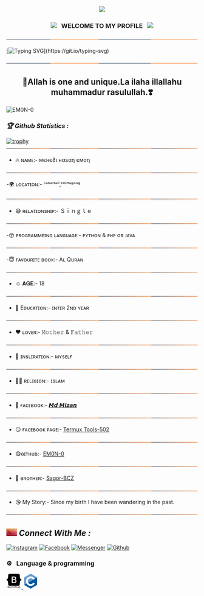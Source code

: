 <p align="center"><img src="https://img.shields.io/badge/MADE%20IN BANGLADESHI-SPAMMAR AND PROGRAMMER-green?colorA=%23ff0000&colorB=%23017e40&style=flat-square">

<h3 align="center">
  <img src="https://emoji.discord.st/emojis/768b108d-274f-4f44-a634-8477b16efce7.gif" width="25">
  &nbsp; WELCOME TO MY PROFILE &nbsp;
  <img src="https://emoji.discord.st/emojis/768b108d-274f-4f44-a634-8477b16efce7.gif" width="25">
</h3>

<img align="center" alt="line" src="https://github.com/DalpatRathore/dalpatrathore/blob/main/assets/images/line-1.svg">

[![Typing SVG](https://readme-typing-svg.herokuapp.com?color=%23F70B10&size=27&lines=Assalamu+Alaikum;+I+am+Mehedi+Hasan+Emon;+My+Dream+Is;+I+Will+Be+A+Great+Programmer;+One+Day+Inshallah;)](https://git.io/typing-svg)

</p>

<img align="center" alt="line" src="https://github.com/DalpatRathore/dalpatrathore/blob/main/assets/images/line-1.svg">

<h2 align="center">🤲Allah is one and unique.La ilaha illallahu muhammadur rasulullah.❣️</h2>

<p align="EM0N-0"> <img src="https://komarev.com/ghpvc/?username=EM0N-0-1&label=Profile%20views&color=eb4d3d&style=flat-square" alt="EM0N-0" /> </p>
</i></b></h3>

<h3><b><i>🏆 Github Statistics :</i></b></h3>
<a href="https://github.com/EM0N-0"><img title="trophy" src="https://github-profile-trophy.vercel.app/?username=EM0N-0&theme=monokai"></a>


<img align="center" alt="line" src="https://github.com/DalpatRathore/dalpatrathore/blob/main/assets/images/line-2.svg">

- 🔥 ɴᴀᴍᴇ:- мєнє∂ι нαѕαη ємση

<img align="center" alt="line" src="https://github.com/DalpatRathore/dalpatrathore/blob/main/assets/images/line-2.svg">

-🌍 ʟᴏᴄᴀᴛɪᴏɴ:- ᴾᵃʰᵃʳᵗᵃˡⁱ,ᶜʰⁱᵗᵗᵃᵍᵒⁿᵍ

<img align="center" alt="line" src="https://github.com/DalpatRathore/dalpatrathore/blob/main/assets/images/line-2.svg">

- 😅 ʀᴇʟᴀᴛɪᴏɴsʜɪᴘ:- Ｓｉｎｇｌｅ

<img align="center" alt="line" src="https://github.com/DalpatRathore/dalpatrathore/blob/main/assets/images/line-2.svg">

-😚 ᴘʀᴏɢʀᴀᴍᴍᴇɪɴɢ ʟᴀɴɢᴜᴀɢᴇ:- ᴘʏᴛʜᴏɴ & ᴘʜᴘ ᴏʀ ᴊᴀᴠᴀ

<img align="center" alt="line" src="https://github.com/DalpatRathore/dalpatrathore/blob/main/assets/images/line-2.svg">

-😇 ғᴀᴠᴏᴜʀɪᴛᴇ ʙᴏᴏᴋ:- Aʟ Qᴜʀᴀɴ

<img align="center" alt="line" src="https://github.com/DalpatRathore/dalpatrathore/blob/main/assets/images/line-2.svg">

- ☺️ 𝐀𝐆𝐄:- 18

<img align="center" alt="line" src="https://github.com/DalpatRathore/dalpatrathore/blob/main/assets/images/line-2.svg">

- 📕 Eᴅᴜᴄᴀᴛɪᴏɴ:- ɪɴᴛᴇʀ 2ɴᴅ ʏᴇᴀʀ

<img align="center" alt="line" src="https://github.com/DalpatRathore/dalpatrathore/blob/main/assets/images/line-2.svg">

- ❤ ʟᴏᴠᴇʀ:- 𝙼𝚘𝚝𝚑𝚎𝚛 & 𝙵𝚊𝚝𝚑𝚎𝚛

<img align="center" alt="line" src="https://github.com/DalpatRathore/dalpatrathore/blob/main/assets/images/line-2.svg">

- 💙 ɪɴsʟɪʀᴀᴛɪᴏɴ:- ᴍʏsᴇʟғ

<img align="center" alt="line" src="https://github.com/DalpatRathore/dalpatrathore/blob/main/assets/images/line-2.svg">

- 🤲🏻 ʀᴇʟɪɢɪᴏɴ:- ɪsʟᴀᴍ

<img align="center" alt="line" src="https://github.com/DalpatRathore/dalpatrathore/blob/main/assets/images/line-2.svg">

- 🤗 ғᴀᴄᴇʙᴏᴏᴋ:- [𝙈𝙙 𝙈𝙞𝙯𝙖𝙣](https://www.facebook.com/mr.EM0N.502)

<img align="center" alt="line" src="https://github.com/DalpatRathore/dalpatrathore/blob/main/assets/images/line-2.svg">

- 😏 ғᴀᴄᴇʙᴏᴏᴋ ᴘᴀɢᴇ:- [Termux Tools-502](https://www.facebook.com/Termux-Tools-502-100961239025559/)

<img align="center" alt="line" src="https://github.com/DalpatRathore/dalpatrathore/blob/main/assets/images/line-2.svg">

- 😋ɢɪᴛʜᴜʙ:- [EM0N-0](https://github.com/EM0N-0)


<img align="center" alt="line" src="https://github.com/DalpatRathore/dalpatrathore/blob/main/assets/images/line-2.svg">

- 👭 ʙʀᴏᴛʜᴇʀ:- [Sagor-BCZ](https://github.com/Sagor-BCZ)

<img align="center" alt="line" src="https://github.com/DalpatRathore/dalpatrathore/blob/main/assets/images/line-2.svg">

- 😘 My Story:- Since my birth I have been wandering in the past.

<img align="center" alt="line" src="https://github.com/DalpatRathore/dalpatrathore/blob/main/assets/images/line-2.svg">

<h2><img width="28" src="https://github.com/DalpatRathore/dalpatrathore/blob/main/assets/icons/icon-contact.png" /><i> Connect With Me :</i></h2>

[![Instagram](https://img.shields.io/badge/IG-%40Mehedi.Emon.12-red?style=for-the-badge&logo=instagram)](https://www.instagram.com/mehedi.hasan.502)
[![Facebook](https://img.shields.io/badge/Facebook-green?style=for-the-badge&logo=facebook)](https://fb.com/mr.EM0N.502)
[![Messenger](https://img.shields.io/badge/Chat-Messenger-blue?style=for-the-badge&logo=messenger)](https://m.me/mr.EM0N.502)
[![Github](https://img.shields.io/badge/EM0N-0?style=for-the-badge&logo=github)](https://github.com/EM0N-0)

### ⚙️ &nbsp; Language & programming

<p align="left"> <a href="https://getbootstrap.com" target="_blank"> <img src="https://raw.githubusercontent.com/devicons/devicon/master/icons/bootstrap/bootstrap-plain-wordmark.svg" alt="bootstrap" width="40" height="40"/> </a> <a href="https://www.cprogramming.com/" target="_blank"> <img src="https://raw.githubusercontent.com/devicons/devicon/master/icons/c/c-original.svg" alt="c" width="40" height
